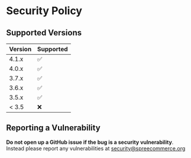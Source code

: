 # Security Policy

## Supported Versions

| Version | Supported          |
| ------- | ------------------ |
| 4.1.x   | :white_check_mark: |
| 4.0.x   | :white_check_mark:                |
| 3.7.x   | :white_check_mark: |
| 3.6.x   | :white_check_mark: |
| 3.5.x   | :white_check_mark: |
| < 3.5   | :x:                |

## Reporting a Vulnerability

**Do not open up a GitHub issue if the bug is a security vulnerability**.
Instead please report any vulnerabilities at security@spreecommerce.org

